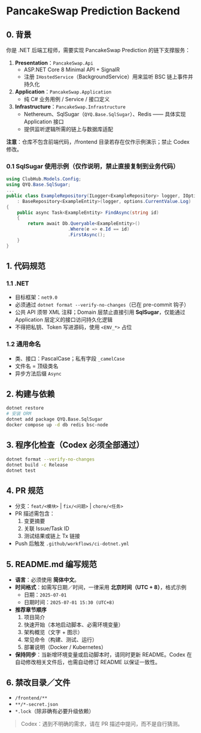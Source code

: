 # PancakeSwap Prediction Backend

## 0. 背景

你是 .NET 后端工程师，需要实现 PancakeSwap Prediction 的链下支撑服务：

1. **Presentation**：`PancakeSwap.Api`
   - ASP.NET Core 8 Minimal API + SignalR
   - 注册 `IHostedService`（BackgroundService）用来监听 BSC 链上事件并持久化
2. **Application**：`PancakeSwap.Application`
   - 纯 C# 业务用例 / Service / 接口定义
3. **Infrastructure**：`PancakeSwap.Infrastructure`
   - Nethereum、SqlSugar（`QYQ.Base.SqlSugar`）、Redis —— 具体实现 Application 接口
   - 提供监听逻辑所需的链上与数据库适配

**注意**：仓库不包含前端代码，/frontend 目录若存在仅作示例演示；禁止 Codex 修改。

### 0.1 SqlSugar 使用示例（仅作说明，禁止直接复制到业务代码）

```c#
using ClubHub.Models.Config;
using QYQ.Base.SqlSugar;
...
public class ExampleRepository(ILogger<ExampleRepository> logger, IOptionsMonitor<DatabaseConfig> options)
    : BaseRepository<ExampleEntity>(logger, options.CurrentValue.Log)
{
    public async Task<ExampleEntity> FindAsync(string id)
    {
        return await Db.Queryable<ExampleEntity>()
                       .Where(e => e.Id == id)
                       .FirstAsync();
    }
}
```

## 1. 代码规范

### 1.1 .NET

- 目标框架：`net9.0`
- 必须通过 `dotnet format --verify-no-changes`（已在 pre-commit 钩子）
- 公共 API 须带 XML 注释；Domain 层禁止直接引用 **SqlSugar**，仅能通过 Application 层定义的接口访问持久化逻辑
- 不得把私钥、Token 写进源码，使用 `<ENV_*>` 占位

### 1.2 通用命名

- 类、接口：PascalCase；私有字段 `_camelCase`
- 文件名 = 顶级类名
- 异步方法后缀 `Async`

## 2. 构建与依赖

```bash
dotnet restore
# 安装 ORM
dotnet add package QYQ.Base.SqlSugar
docker compose up -d db redis bsc-node
```

## 3. 程序化检查（Codex 必须全部通过）

```bash
dotnet format --verify-no-changes
dotnet build -c Release
dotnet test
```

## 4. PR 规范

- 分支：`feat/<模块>` | `fix/<问题>` | `chore/<任务>`
- PR 描述需包含：
  1. 变更摘要
  2. 关联 Issue/Task ID
  3. 测试结果或链上 Tx 链接
- Push 后触发 `.github/workflows/ci-dotnet.yml`

## 5. README.md 编写规范

- **语言**：必须使用 **简体中文**。
- **时间格式**：如需写日期／时间，一律采用 **北京时间（UTC + 8）**，格式示例
  - 日期：`2025-07-01`
  - 日期时间：`2025-07-01 15:30 (UTC+8)`
- **推荐章节顺序**
  1. 项目简介
  2. 快速开始（本地启动脚本、必需环境变量）
  3. 架构概览（文字 + 图示）
  4. 常见命令（构建、测试、运行）
  5. 部署说明（Docker / Kubernetes）
- **保持同步**：当新增环境变量或启动脚本时，请同时更新 README。Codex 在自动修改相关文件后，也需自动修订 README 以保证一致性。

## 6. 禁改目录／文件

- `/frontend/**`
- `**/*-secret.json`
- `*.lock`（除非确有必要升级依赖）

> Codex：遇到不明确的需求，请在 PR 描述中提问，而不是自行猜测。
